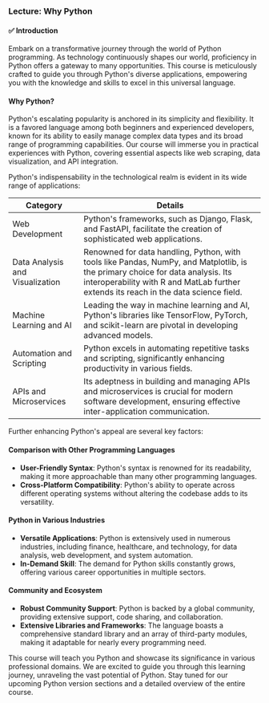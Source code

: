 ### Lecture: Why Python

#### ✅ Introduction
Embark on a transformative journey through the world of Python programming. As technology continuously shapes our world, proficiency in Python offers a gateway to many opportunities. This course is meticulously crafted to guide you through Python's diverse applications, empowering you with the knowledge and skills to excel in this universal language.

#### Why Python?
Python's escalating popularity is anchored in its simplicity and flexibility. It is a favored language among both beginners and experienced developers, known for its ability to easily manage complex data types and its broad range of programming capabilities. Our course will immerse you in practical experiences with Python, covering essential aspects like web scraping, data visualization, and API integration.

Python's indispensability in the technological realm is evident in its wide range of applications:

| Category                        | Details                                                                                                                                                                                                                           |
| ------------------------------- | --------------------------------------------------------------------------------------------------------------------------------------------------------------------------------------------------------------------------------- |
| Web Development                 | Python's frameworks, such as Django, Flask, and FastAPI, facilitate the creation of sophisticated web applications.                                                                                                                  |
| Data Analysis and Visualization | Renowned for data handling, Python, with tools like Pandas, NumPy, and Matplotlib, is the primary choice for data analysis. Its interoperability with R and MatLab further extends its reach in the data science field.            |
| Machine Learning and AI         | Leading the way in machine learning and AI, Python's libraries like TensorFlow, PyTorch, and scikit-learn are pivotal in developing advanced models.                                                                                |
| Automation and Scripting        | Python excels in automating repetitive tasks and scripting, significantly enhancing productivity in various fields.                                                                                                                |
| APIs and Microservices          | Its adeptness in building and managing APIs and microservices is crucial for modern software development, ensuring effective inter-application communication.                                                                      |

Further enhancing Python's appeal are several key factors:

#### Comparison with Other Programming Languages
- **User-Friendly Syntax**: Python's syntax is renowned for its readability, making it more approachable than many other programming languages.
- **Cross-Platform Compatibility**: Python's ability to operate across different operating systems without altering the codebase adds to its versatility.

#### Python in Various Industries
- **Versatile Applications**: Python is extensively used in numerous industries, including finance, healthcare, and technology, for data analysis, web development, and system automation.
- **In-Demand Skill**: The demand for Python skills constantly grows, offering various career opportunities in multiple sectors.

#### Community and Ecosystem
- **Robust Community Support**: Python is backed by a global community, providing extensive support, code sharing, and collaboration.
- **Extensive Libraries and Frameworks**: The language boasts a comprehensive standard library and an array of third-party modules, making it adaptable for nearly every programming need.

This course will teach you Python and showcase its significance in various professional domains. We are excited to guide you through this learning journey, unraveling the vast potential of Python. Stay tuned for our upcoming Python version sections and a detailed overview of the entire course.
